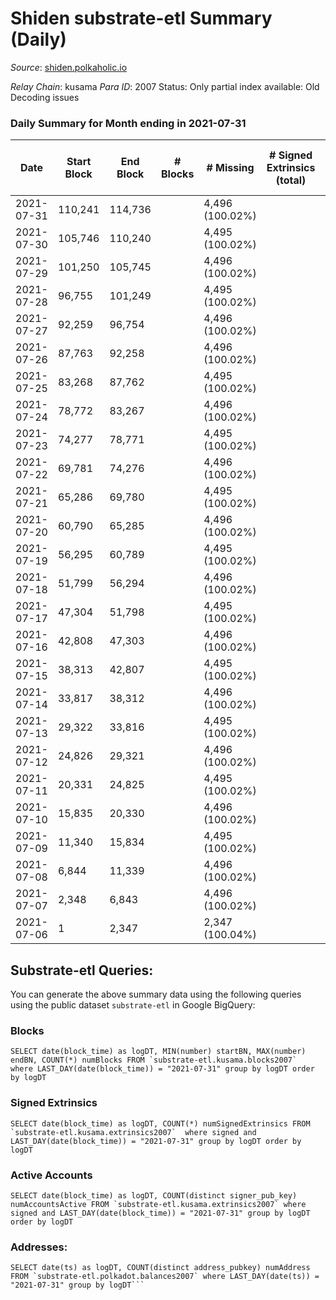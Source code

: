 # Shiden substrate-etl Summary (Daily)

_Source_: [shiden.polkaholic.io](https://shiden.polkaholic.io)

*Relay Chain*: kusama
*Para ID*: 2007
Status: Only partial index available: Old Decoding issues


### Daily Summary for Month ending in 2021-07-31


| Date | Start Block | End Block | # Blocks | # Missing | # Signed Extrinsics (total) | # Active Accounts | # Addresses with Balances | # Events | # Transfers | # XCM Transfers In | # XCM Transfers Out |
| ---- | ----------- | --------- | -------- | --------- | --------------------------- | ----------------- | ------------------------- | -------- | ----------- | ------------------ | ------------------- |
| 2021-07-31 | 110,241 | 114,736 |  | 4,496 (100.02%) |  |  | 12,144 |  |   |   |   |
| 2021-07-30 | 105,746 | 110,240 |  | 4,495 (100.02%) |  |  |  |  |   |   |   |
| 2021-07-29 | 101,250 | 105,745 |  | 4,496 (100.02%) |  |  |  |  |   |   |   |
| 2021-07-28 | 96,755 | 101,249 |  | 4,495 (100.02%) |  |  |  |  |   |   |   |
| 2021-07-27 | 92,259 | 96,754 |  | 4,496 (100.02%) |  |  |  |  |   |   |   |
| 2021-07-26 | 87,763 | 92,258 |  | 4,496 (100.02%) |  |  |  |  |   |   |   |
| 2021-07-25 | 83,268 | 87,762 |  | 4,495 (100.02%) |  |  |  |  |   |   |   |
| 2021-07-24 | 78,772 | 83,267 |  | 4,496 (100.02%) |  |  |  |  |   |   |   |
| 2021-07-23 | 74,277 | 78,771 |  | 4,495 (100.02%) |  |  |  |  |   |   |   |
| 2021-07-22 | 69,781 | 74,276 |  | 4,496 (100.02%) |  |  |  |  |   |   |   |
| 2021-07-21 | 65,286 | 69,780 |  | 4,495 (100.02%) |  |  |  |  |   |   |   |
| 2021-07-20 | 60,790 | 65,285 |  | 4,496 (100.02%) |  |  |  |  |   |   |   |
| 2021-07-19 | 56,295 | 60,789 |  | 4,495 (100.02%) |  |  |  |  |   |   |   |
| 2021-07-18 | 51,799 | 56,294 |  | 4,496 (100.02%) |  |  |  |  |   |   |   |
| 2021-07-17 | 47,304 | 51,798 |  | 4,495 (100.02%) |  |  |  |  |   |   |   |
| 2021-07-16 | 42,808 | 47,303 |  | 4,496 (100.02%) |  |  |  |  |   |   |   |
| 2021-07-15 | 38,313 | 42,807 |  | 4,495 (100.02%) |  |  |  |  |   |   |   |
| 2021-07-14 | 33,817 | 38,312 |  | 4,496 (100.02%) |  |  |  |  |   |   |   |
| 2021-07-13 | 29,322 | 33,816 |  | 4,495 (100.02%) |  |  |  |  |   |   |   |
| 2021-07-12 | 24,826 | 29,321 |  | 4,496 (100.02%) |  |  |  |  |   |   |   |
| 2021-07-11 | 20,331 | 24,825 |  | 4,495 (100.02%) |  |  |  |  |   |   |   |
| 2021-07-10 | 15,835 | 20,330 |  | 4,496 (100.02%) |  |  |  |  |   |   |   |
| 2021-07-09 | 11,340 | 15,834 |  | 4,495 (100.02%) |  |  |  |  |   |   |   |
| 2021-07-08 | 6,844 | 11,339 |  | 4,496 (100.02%) |  |  |  |  |   |   |   |
| 2021-07-07 | 2,348 | 6,843 |  | 4,496 (100.02%) |  |  |  |  |   |   |   |
| 2021-07-06 | 1 | 2,347 |  | 2,347 (100.04%) |  |  |  |  |   |   |   |

## Substrate-etl Queries:
You can generate the above summary data using the following queries using the public dataset `substrate-etl` in Google BigQuery:


### Blocks
```
SELECT date(block_time) as logDT, MIN(number) startBN, MAX(number) endBN, COUNT(*) numBlocks FROM `substrate-etl.kusama.blocks2007`  where LAST_DAY(date(block_time)) = "2021-07-31" group by logDT order by logDT
```


### Signed Extrinsics
```
SELECT date(block_time) as logDT, COUNT(*) numSignedExtrinsics FROM `substrate-etl.kusama.extrinsics2007`  where signed and LAST_DAY(date(block_time)) = "2021-07-31" group by logDT order by logDT
```


### Active Accounts
```
SELECT date(block_time) as logDT, COUNT(distinct signer_pub_key) numAccountsActive FROM `substrate-etl.kusama.extrinsics2007` where signed and LAST_DAY(date(block_time)) = "2021-07-31" group by logDT order by logDT
```


### Addresses:
```
SELECT date(ts) as logDT, COUNT(distinct address_pubkey) numAddress FROM `substrate-etl.polkadot.balances2007` where LAST_DAY(date(ts)) = "2021-07-31" group by logDT```

